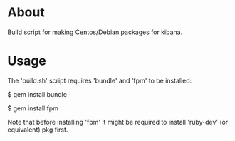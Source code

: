 About
=====
Build script for making Centos/Debian packages for kibana.

Usage
=====
The 'build.sh' script requires 'bundle' and 'fpm' to be installed:

$ gem install bundle

$ gem install fpm

Note that before installing 'fpm' it might be required to install 'ruby-dev' (or equivalent) pkg first.

